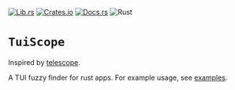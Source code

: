 [![Lib.rs](https://img.shields.io/badge/Lib.rs-*-84f)](https://lib.rs/crates/tuiscope)
[![Crates.io](https://img.shields.io/crates/v/tuiscope)](https://crates.io/crates/tuiscope)
[![Docs.rs](https://docs.rs/tuiscope/badge.svg)](https://docs.rs/tuiscope)
![Rust](https://github.com/olidacombe/tuiscope/actions/workflows/general.yml/badge.svg)

# `TuiScope`

<!-- cargo-rdme start -->

Inspired by [telescope](https://github.com/nvim-telescope/telescope.nvim).

A TUI fuzzy finder for rust apps. For example usage, see [examples](https://github.com/olidacombe/tuiscope/tree/main/examples).

<!-- cargo-rdme end -->

